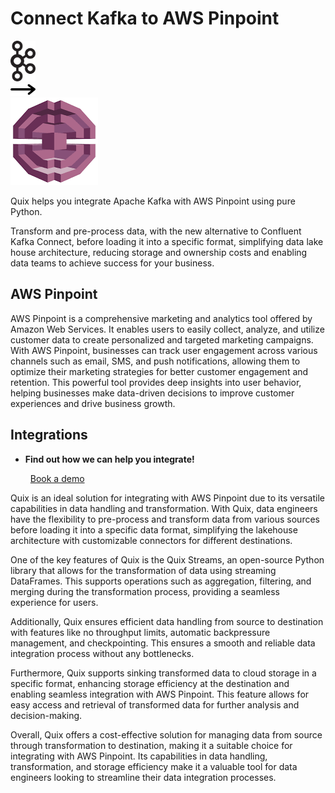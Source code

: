 # Connect Kafka to AWS Pinpoint

<div class="connect-images cards blog-grid-card" markdown>
<div>
<img src="../images/kafka_logo.png" width="40px" />
</div>
<div>
<img src="../images/arrow.svg" width="40px" />
</div>
<div>
<img src="./images/aws-pinpoint_1.jpg" />
</div>
</div>

Quix helps you integrate Apache Kafka with AWS Pinpoint using pure Python.

Transform and pre-process data, with the new alternative to Confluent Kafka Connect, before loading it into a specific format, simplifying data lake house architecture, reducing storage and ownership costs and enabling data teams to achieve success for your business.

## AWS Pinpoint

AWS Pinpoint is a comprehensive marketing and analytics tool offered by Amazon Web Services. It enables users to easily collect, analyze, and utilize customer data to create personalized and targeted marketing campaigns. With AWS Pinpoint, businesses can track user engagement across various channels such as email, SMS, and push notifications, allowing them to optimize their marketing strategies for better customer engagement and retention. This powerful tool provides deep insights into user behavior, helping businesses make data-driven decisions to improve customer experiences and drive business growth.

## Integrations

<div class="grid cards" markdown>

- __Find out how we can help you integrate!__

    <a class="md-button md-button--primary" href="https://share.hsforms.com/1iW0TmZzKQMChk0lxd_tGiw4yjw2?__hstc=175542013.2303933fbd746c0ac86d9ccbe9bc9100.1728383268831.1729603416735.1729620918855.31&__hssc=175542013.1.1729620918855&__hsfp=2132701734" target="_blank" style="margin:.5rem;">Book a demo</a>

</div>


Quix is an ideal solution for integrating with AWS Pinpoint due to its versatile capabilities in data handling and transformation. With Quix, data engineers have the flexibility to pre-process and transform data from various sources before loading it into a specific data format, simplifying the lakehouse architecture with customizable connectors for different destinations. 

One of the key features of Quix is the Quix Streams, an open-source Python library that allows for the transformation of data using streaming DataFrames. This supports operations such as aggregation, filtering, and merging during the transformation process, providing a seamless experience for users.

Additionally, Quix ensures efficient data handling from source to destination with features like no throughput limits, automatic backpressure management, and checkpointing. This ensures a smooth and reliable data integration process without any bottlenecks.

Furthermore, Quix supports sinking transformed data to cloud storage in a specific format, enhancing storage efficiency at the destination and enabling seamless integration with AWS Pinpoint. This feature allows for easy access and retrieval of transformed data for further analysis and decision-making.

Overall, Quix offers a cost-effective solution for managing data from source through transformation to destination, making it a suitable choice for integrating with AWS Pinpoint. Its capabilities in data handling, transformation, and storage efficiency make it a valuable tool for data engineers looking to streamline their data integration processes.

